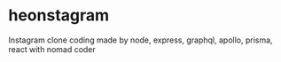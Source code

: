 # heonstagram
Instagram clone coding made by node, express, graphql, apollo, prisma, react with nomad coder
